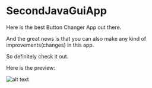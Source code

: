 # SecondJavaGuiApp

Here is the best Button Changer App out there.

And the great news is that you can also make any kind of improvements(changes) in this app.

So definitely check it out.

Here is the preview:

![alt text](https://i.ibb.co/kBnS7gv/preview.jpg)
